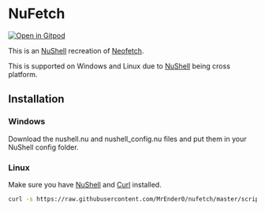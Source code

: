 # NuFetch

[![Open in Gitpod](https://gitpod.io/button/open-in-gitpod.svg)](https://gitpod.io/#https://github.com/MrEnder0/nufetch)

This is an [NuShell](https://github.com/nushell/nushell) recreation of [Neofetch](https://github.com/dylanaraps/neofetch).

This is supported on Windows and Linux due to [NuShell](https://github.com/nushell/nushell) being cross platform.

## Installation

### Windows

Download the nushell.nu and nushell_config.nu files and put them in your NuShell config folder.

### Linux

Make sure you have [NuShell](https://github.com/nushell/nushell) and [Curl](https://github.com/curl/curl) installed.

```bash
curl -s https://raw.githubusercontent.com/MrEnder0/nufetch/master/scripts/install_linux.sh | bash
```
